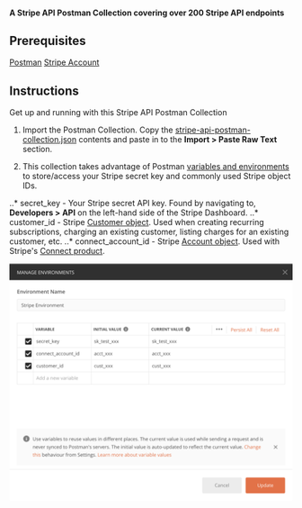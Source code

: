 #### A Stripe API Postman Collection covering over 200 Stripe API endpoints

## Prerequisites
[Postman](https://www.getpostman.com/downloads/)
[Stripe Account](https://dashboard.stripe.com/register)

## Instructions

Get up and running with this Stripe API Postman Collection

1. Import the Postman Collection. Copy the [stripe-api-postman-collection.json](https://github.com/mattmitchell6/stripe-api-postman-collection/blob/master/stripe-api-postman-collection.json) contents and paste in to the **Import > Paste Raw Text** section.

2. This collection takes advantage of Postman [variables and environments](https://learning.getpostman.com/docs/postman/variables-and-environments/variables/#understanding-variables-and-environments) to store/access your Stripe secret key and commonly used Stripe object IDs.

..* secret_key - Your Stripe secret API key. Found by navigating to, **Developers > API** on the left-hand side of the Stripe Dashboard.
..* customer_id - Stripe [Customer object](https://stripe.com/docs/api/customers). Used when creating recurring subscriptions, charging an existing customer, listing charges for an existing customer, etc.
..* connect_account_id - Stripe [Account object](https://stripe.com/docs/api/accounts). Used with Stripe's [Connect product](https://stripe.com/docs/connect).

![Stripe Postman Environment](images/stripe-postman-environment.png)
